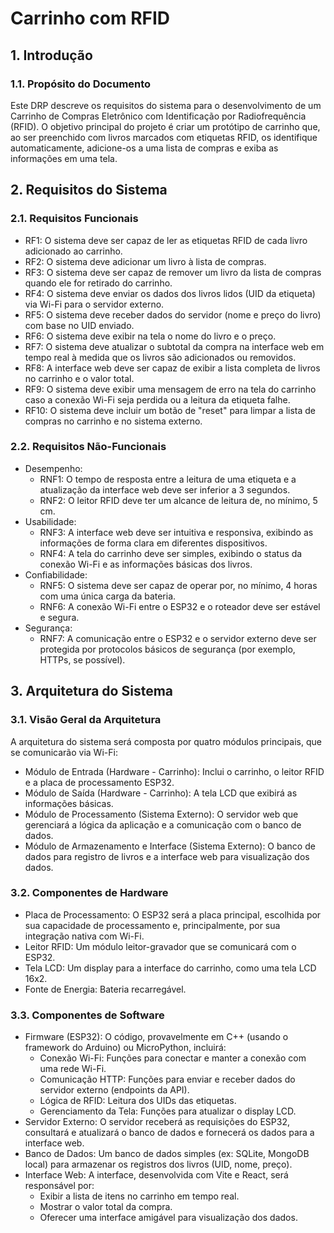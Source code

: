 # Carrinho com RFID

## 1. Introdução

### 1.1. Propósito do Documento
Este DRP descreve os requisitos do sistema para o desenvolvimento de um Carrinho de Compras Eletrônico com Identificação por Radiofrequência (RFID). O objetivo principal do projeto é criar um protótipo de carrinho que, ao ser preenchido com livros marcados com etiquetas RFID, os identifique automaticamente, adicione-os a uma lista de compras e exiba as informações em uma tela.

## 2. Requisitos do Sistema

### 2.1. Requisitos Funcionais
- RF1: O sistema deve ser capaz de ler as etiquetas RFID de cada livro adicionado ao carrinho.
- RF2: O sistema deve adicionar um livro à lista de compras.
- RF3: O sistema deve ser capaz de remover um livro da lista de compras quando ele for retirado do carrinho.
- RF4: O sistema deve enviar os dados dos livros lidos (UID da etiqueta) via Wi-Fi para o servidor externo.
- RF5: O sistema deve receber dados do servidor (nome e preço do livro) com base no UID enviado.
- RF6: O sistema deve exibir na tela o nome do livro e o preço.
- RF7: O sistema deve atualizar o subtotal da compra na interface web em tempo real à medida que os livros são adicionados ou removidos.
- RF8: A interface web deve ser capaz de exibir a lista completa de livros no carrinho e o valor total.
- RF9: O sistema deve exibir uma mensagem de erro na tela do carrinho caso a conexão Wi-Fi seja perdida ou a leitura da etiqueta falhe.
- RF10: O sistema deve incluir um botão de "reset" para limpar a lista de compras no carrinho e no sistema externo.

### 2.2. Requisitos Não-Funcionais
- Desempenho:
  - RNF1: O tempo de resposta entre a leitura de uma etiqueta e a atualização da interface web deve ser inferior a 3 segundos.
  - RNF2: O leitor RFID deve ter um alcance de leitura de, no mínimo, 5 cm.
- Usabilidade:
  - RNF3: A interface web deve ser intuitiva e responsiva, exibindo as informações de forma clara em diferentes dispositivos.
  - RNF4: A tela do carrinho deve ser simples, exibindo o status da conexão Wi-Fi e as informações básicas dos livros.
- Confiabilidade:
  - RNF5: O sistema deve ser capaz de operar por, no mínimo, 4 horas com uma única carga da bateria.
  - RNF6: A conexão Wi-Fi entre o ESP32 e o roteador deve ser estável e segura.
- Segurança:
  - RNF7: A comunicação entre o ESP32 e o servidor externo deve ser protegida por protocolos básicos de segurança (por exemplo, HTTPs, se possível).

## 3. Arquitetura do Sistema

### 3.1. Visão Geral da Arquitetura
A arquitetura do sistema será composta por quatro módulos principais, que se comunicarão via Wi-Fi:
- Módulo de Entrada (Hardware - Carrinho): Inclui o carrinho, o leitor RFID e a placa de processamento ESP32.
- Módulo de Saída (Hardware - Carrinho): A tela LCD que exibirá as informações básicas.
- Módulo de Processamento (Sistema Externo): O servidor web que gerenciará a lógica da aplicação e a comunicação com o banco de dados.
- Módulo de Armazenamento e Interface (Sistema Externo): O banco de dados para registro de livros e a interface web para visualização dos dados.

### 3.2. Componentes de Hardware
- Placa de Processamento: O ESP32 será a placa principal, escolhida por sua capacidade de processamento e, principalmente, por sua integração nativa com Wi-Fi.
- Leitor RFID: Um módulo leitor-gravador que se comunicará com o ESP32.
- Tela LCD: Um display para a interface do carrinho, como uma tela LCD 16x2.
- Fonte de Energia: Bateria recarregável.

### 3.3. Componentes de Software
- Firmware (ESP32): O código, provavelmente em C++ (usando o framework do Arduino) ou MicroPython, incluirá:
  - Conexão Wi-Fi: Funções para conectar e manter a conexão com uma rede Wi-Fi.
  - Comunicação HTTP: Funções para enviar e receber dados do servidor externo (endpoints da API).
  - Lógica de RFID: Leitura dos UIDs das etiquetas.
  - Gerenciamento da Tela: Funções para atualizar o display LCD.
- Servidor Externo: O servidor receberá as requisições do ESP32, consultará e atualizará o banco de dados e fornecerá os dados para a interface web.
- Banco de Dados: Um banco de dados simples (ex: SQLite, MongoDB local) para armazenar os registros dos livros (UID, nome, preço).
- Interface Web: A interface, desenvolvida com Vite e React, será responsável por:
  - Exibir a lista de itens no carrinho em tempo real.
  - Mostrar o valor total da compra.
  - Oferecer uma interface amigável para visualização dos dados.
